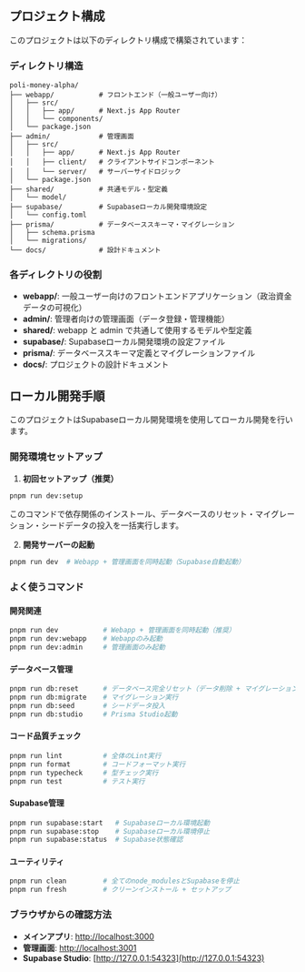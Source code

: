 ## プロジェクト構成

このプロジェクトは以下のディレクトリ構成で構築されています：

### ディレクトリ構造

```
poli-money-alpha/
├── webapp/           # フロントエンド（一般ユーザー向け）
│   ├── src/
│   │   ├── app/      # Next.js App Router
│   │   └── components/
│   └── package.json
├── admin/            # 管理画面
│   ├── src/
│   │   ├── app/      # Next.js App Router
│   │   ├── client/   # クライアントサイドコンポーネント
│   │   └── server/   # サーバーサイドロジック
│   └── package.json
├── shared/           # 共通モデル・型定義
│   └── model/
├── supabase/         # Supabaseローカル開発環境設定
│   └── config.toml
├── prisma/           # データベーススキーマ・マイグレーション
│   ├── schema.prisma
│   └── migrations/
└── docs/             # 設計ドキュメント
```

### 各ディレクトリの役割

- **webapp/**: 一般ユーザー向けのフロントエンドアプリケーション（政治資金データの可視化）
- **admin/**: 管理者向けの管理画面（データ登録・管理機能）
- **shared/**: webapp と admin で共通して使用するモデルや型定義
- **supabase/**: Supabaseローカル開発環境の設定ファイル
- **prisma/**: データベーススキーマ定義とマイグレーションファイル
- **docs/**: プロジェクトの設計ドキュメント

## ローカル開発手順

このプロジェクトはSupabaseローカル開発環境を使用してローカル開発を行います。

### 開発環境セットアップ

1. **初回セットアップ（推奨）**
```bash
pnpm run dev:setup
```
このコマンドで依存関係のインストール、データベースのリセット・マイグレーション・シードデータの投入を一括実行します。

2. **開発サーバーの起動**
```bash
pnpm run dev  # Webapp + 管理画面を同時起動（Supabase自動起動）
```

### よく使うコマンド

#### 開発関連
```bash
pnpm run dev           # Webapp + 管理画面を同時起動（推奨）
pnpm run dev:webapp    # Webappのみ起動
pnpm run dev:admin     # 管理画面のみ起動
```

#### データベース管理
```bash
pnpm run db:reset      # データベース完全リセット（データ削除 + マイグレーション + シード）
pnpm run db:migrate    # マイグレーション実行
pnpm run db:seed       # シードデータ投入
pnpm run db:studio     # Prisma Studio起動
```

#### コード品質チェック
```bash
pnpm run lint          # 全体のLint実行
pnpm run format        # コードフォーマット実行
pnpm run typecheck     # 型チェック実行
pnpm run test          # テスト実行
```

#### Supabase管理
```bash
pnpm run supabase:start   # Supabaseローカル環境起動
pnpm run supabase:stop    # Supabaseローカル環境停止
pnpm run supabase:status  # Supabase状態確認
```

#### ユーティリティ
```bash
pnpm run clean         # 全てのnode_modulesとSupabaseを停止
pnpm run fresh         # クリーンインストール + セットアップ
```

### ブラウザからの確認方法

- **メインアプリ**: [http://localhost:3000](http://localhost:3000)
- **管理画面**: [http://localhost:3001](http://localhost:3001)
- **Supabase Studio**: [http://127.0.0.1:54323](http://127.0.0.1:54323)
